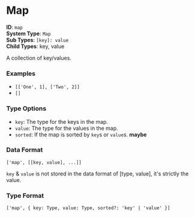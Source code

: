 # Map

**ID**: `map`  
**System Type**: `Map`  
**Sub Types**: `[key]: value`  
**Child Types**: key, value    

A collection of key/values.

### Examples

- `[['One', 1], ['Two', 2]]`
- `[]`

### Type Options

- `key`: The type for the keys in the map.
- `value`: The type for the values in the map.
- `sorted`: If the map is sorted by `key`s or `value`s. **maybe**

### Data Format

```
['map', [[key, value], ...]]
```

`key` & `value` is not stored in the data format of [type, value], it's strictly the value.

### Type Format

```
['map', { key: Type, value: Type, sorted?: 'key' | 'value' }]
```
